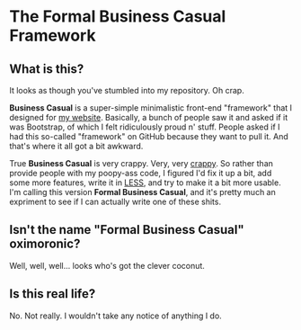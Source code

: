 <h1>The Formal Business Casual Framework</h1>

<h2>What is this?</h2>

It looks as though you've stumbled into my repository. Oh crap.

<b>Business Casual</b> is a super-simple minimalistic front-end "framework"
that I designed for <a href="http://jonathanballands.me" target="_blank">my website</a>.
Basically, a bunch of people saw it and asked if it was Bootstrap, of which
I felt ridiculously proud n' stuff. People asked if I had this so-called "framework"
on GitHub because they want to pull it. And that's where it all got a bit awkward.

True <b>Business Casual</b> is very crappy. Very, very
<a href="http://jonathanballands.me/businesscasual/about.html" target="_blank">crappy</a>.
So rather than provide people with my poopy-ass code, I figured I'd fix it up a bit,
add some more features, write it in <a href="http://lesscss.org" target="_blank">LESS</a>,
and try to make it a bit more usable. I'm calling this version
<b>Formal Business Casual</b>, and it's pretty much an expriment to see if I can
actually write one of these shits.

<h2>Isn't the name "Formal Business Casual" oximoronic?</h2>

Well, well, well... looks who's got the clever coconut.

<h2>Is this real life?</h2>

No. Not really. I wouldn't take any notice of anything I do.